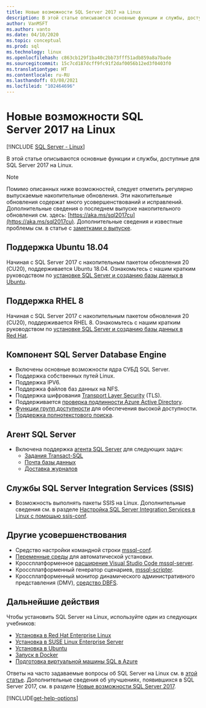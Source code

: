 ```yaml
---
title: Новые возможности SQL Server 2017 на Linux
description: В этой статье описываются основные функции и службы, доступные для SQL Server 2017 на Linux.
author: VanMSFT
ms.author: vanto
ms.date: 04/10/2020
ms.topic: conceptual
ms.prod: sql
ms.technology: linux
ms.openlocfilehash: c863cb129f1ba40c2bb73fff51adb859a8a7bade
ms.sourcegitcommit: 15c7cd187dcff9fc91f2daf0056b12ed3f0403f0
ms.translationtype: HT
ms.contentlocale: ru-RU
ms.lasthandoff: 03/08/2021
ms.locfileid: "102464696"
---
```

# <a name="whats-new-for-sql-server-2017-on-linux"></a>Новые возможности SQL Server 2017 на Linux

[!INCLUDE [SQL Server - Linux](../includes/applies-to-version/sql-linux.md)]

В этой статье описываются основные функции и службы, доступные для SQL Server 2017 на Linux.

> [!NOTE]
> Помимо описанных ниже возможностей, следует отметить регулярно выпускаемые накопительные обновления. Эти накопительные обновления содержат много усовершенствований и исправлений. Дополнительные сведения о последнем выпуске накопительного обновления см. здесь: [https://aka.ms/sql2017cu](https://aka.ms/sql2017cu). Дополнительные сведения и известные проблемы см. в статье с [заметками о выпуске](sql-server-linux-release-notes.md).

## <a name="ubuntu-1804-supported"></a>Поддержка Ubuntu 18.04

Начиная с SQL Server 2017 с накопительным пакетом обновления 20 (CU20), поддерживается Ubuntu 18.04. Ознакомьтесь с нашим кратким руководством по [установке SQL Server и созданию базы данных в Ubuntu](quickstart-install-connect-ubuntu.md).

## <a name="rhel-8-supported"></a>Поддержка RHEL 8

Начиная с SQL Server 2017 с накопительным пакетом обновления 20 (CU20), поддерживается RHEL 8. Ознакомьтесь с нашим кратким руководством по [установке SQL Server и созданию базы данных в Red Hat](quickstart-install-connect-red-hat.md).

## <a name="sql-server-database-engine"></a>Компонент SQL Server Database Engine

- Включены основные возможности ядра СУБД SQL Server.
- Поддержка собственных путей Linux.
- Поддержка IPV6.
- Поддержка файлов баз данных на NFS.
- Поддержка шифрования [Transport Layer Security](sql-server-linux-encrypted-connections.md) (TLS).
- Поддерживается [проверка подлинности Azure Active Directory](sql-server-linux-active-directory-authentication.md).
- [Функции групп доступности](sql-server-linux-availability-group-overview.md) для обеспечения высокой доступности.
- [Поддержка полнотекстового поиска](sql-server-linux-setup-full-text-search.md).

## <a name="sql-server-agent"></a>Агент SQL Server

- Включена поддержка [агента SQL Server](sql-server-linux-setup-sql-agent.md) для следующих задач:
  - [Задания Transact-SQL](sql-server-linux-run-sql-server-agent-job.md)
  - [Почта базы данных](sql-server-linux-db-mail-sql-agent.md)
  - [Доставка журналов](sql-server-linux-use-log-shipping.md)

## <a name="sql-server-integration-services-ssis"></a>Службы SQL Server Integration Services (SSIS)

- Возможность выполнять пакеты SSIS на Linux. Дополнительные сведения см. в разделе [Настройка SQL Server Integration Services в Linux с помощью ssis-conf](sql-server-linux-configure-ssis.md).

## <a name="other-improvements"></a>Другие усовершенствования

- Средство настройки командной строки [mssql-conf](sql-server-linux-configure-mssql-conf.md).
- [Переменные среды](sql-server-linux-configure-environment-variables.md) для автоматической установки.
- Кроссплатформенное [расширение Visual Studio Code mssql-server](../tools/visual-studio-code/sql-server-develop-use-vscode.md).
- Кроссплатформенный генератор сценариев, [mssql-scripter](https://github.com/Microsoft/sql-xplat-cli/blob/dev/doc/usage_guide.md).
- Кроссплатформенный монитор динамического административного представления (DMV), [средство DBFS](https://github.com/Microsoft/dbfs).

## <a name="next-steps"></a>Дальнейшие действия

Чтобы установить SQL Server на Linux, используйте один из следующих учебников:

- [Установка в Red Hat Enterprise Linux](quickstart-install-connect-red-hat.md)
- [Установка в SUSE Linux Enterprise Server](quickstart-install-connect-suse.md)
- [Установка в Ubuntu](quickstart-install-connect-ubuntu.md)
- [Запуск в Docker](quickstart-install-connect-docker.md)
- [Подготовка виртуальной машины SQL в Azure](/azure/virtual-machines/linux/sql/provision-sql-server-linux-virtual-machine?toc=/sql/toc/toc.json)

Ответы на часто задаваемые вопросы об SQL Server на Linux см. в [этой статье](sql-server-linux-faq.yml). Дополнительные сведения об улучшениях, появившихся в SQL Server 2017, см. в разделе [Новые возможности SQL Server 2017](../sql-server/what-s-new-in-sql-server-2017.md).

[!INCLUDE[get-help-options](../includes/paragraph-content/get-help-options.md)]
